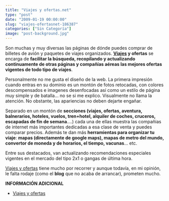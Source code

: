 ```yaml
---
title: "Viajes y ofertas.net"
type: "post"
date: "2009-01-19 00:00:00"
slug: "viajes-ofertasnet-186387"
categories: ["Sin Categoría"]
image: "post-background.jpg"
---
```


 Son muchas y muy diversas las páginas de dónde puedes comprar de billetes de avión y paquetes de viajes organizados. **[Viajes](http://www.viajesyofertas.net/) y ofertas** se encarga de **facilitar la búsqueda, recopilando y actualizando continuamente de otras páginas y compañías aéreas las mejores ofertas vigentes de todo tipo de viajes**.

Personalmente no me gusta el diseño de la web. La primera impresión cuando entras en su dominio es un montón de fotos retocadas, con colores descompensados e imagenes desenfocadas así como un estilo de página muy simple y de batalla... no se si me explico. Visualmente no llama la atención. No obstante, las apariencias no deben dejarte engañar.

Separado en un montón de **secciones (viajes, ofertas, aventura, balnerarios, hoteles, vuelos, tren+hotel, alquiler de coches, cruceros, escapadas de fin de semana**....) cada una de ellas muestra las compañias de internet más importantes dedicadas a esa clase de venta y puedes comparar precios. Además te dan más **herramientas para organizar tu viaje**: **mapas (directamente de google maps), mapas de metro del mundo, convertor de moneda y de horarios, el tiempo, vacunas**... etc.

Entre sus destacados, van actualizando recomendaciones especiales vigentes en el mercado del tipo 2x1 o gangas de última hora.

[Viajes y ofertas](http://www.viajesyofertas.net/) tiene mucho por recorrer y aunque todavía, en mi opinión, le falta rodaje (como el **blog** que no acaba de arrancar), prometen mucho.

**INFORMACIÓN ADICIONAL**

- [Viajes y ofertas](http://www.viajesyofertas.net/)